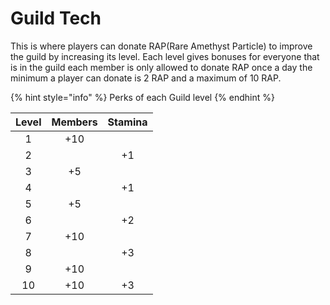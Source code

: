 # Guild Tech

This is where players can donate RAP(Rare Amethyst Particle) to improve the guild by increasing its level. Each level gives bonuses for everyone that is in the guild each member is only allowed to donate RAP once a day the minimum a player can donate is 2 RAP and a maximum of 10 RAP.

{% hint style="info" %}
Perks of each Guild level&#x20;
{% endhint %}

| **Level** | **Members** | **Stamina** |
| :-------: | :---------: | :---------: |
|     1     |     +10     |             |
|     2     |             |      +1     |
|     3     |      +5     |             |
|     4     |             |      +1     |
|     5     |      +5     |             |
|     6     |             |      +2     |
|     7     |     +10     |             |
|     8     |             |      +3     |
|     9     |     +10     |             |
|     10    |     +10     |      +3     |

